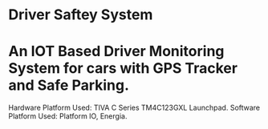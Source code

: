 # Driver Saftey System
# An IOT Based Driver Monitoring System for cars with GPS Tracker and Safe Parking.
Hardware Platform Used: TIVA C Series TM4C123GXL Launchpad.
Software Platform Used: Platform IO, Energia.
